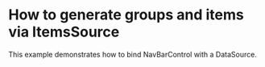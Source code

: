 # How to generate groups and items via ItemsSource


<p>This example demonstrates how to bind NavBarControl with a DataSource.</p>

<br/>


